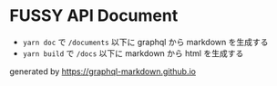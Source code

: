 FUSSY API Document
===

- `yarn doc` で `/documents` 以下に graphql から markdown を生成する
- `yarn build` で `/docs` 以下に markdown から html を生成する

generated by https://graphql-markdown.github.io
